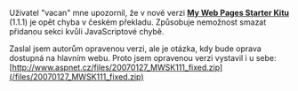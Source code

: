 <!-- dcterms:identifier = aspnetcz#136 -->
<!-- dcterms:title = My web pages starter kit - update českého překladu -->
<!-- dcterms:abstract = Do českého překladu MWSK se vloudila chybička. Vydávám opravenou verzi. -->
<!-- np9:categoryId = 7 -->
<!-- x4w:category = Software -->
<!-- np9:authorId = 1 -->
<!-- np9:authorEmail = michal.valasek@altairis.cz -->
<!-- dcterms:creator = Michal Altair Valášek -->
<!-- dcterms:created = 2007-01-27T03:28:04.32+01:00 -->
<!-- dcterms:dateAccepted = 2007-01-27T03:28:04.32+01:00 -->

Uživatel "vacan" mne upozornil, že v nové verzi **[**My Web Pages Starter Kitu**](/Articles/132-my-web-pages-starter-kit-jednoduchy-cms-v-cestine.aspx)** (1.1.1) je opět chyba v českém překladu. Způsobuje nemožnost smazat přidanou sekci kvůli JavaScriptové chybě. 

Zaslal jsem autorům opravenou verzi, ale je otázka, kdy bude oprava dostupná na hlavním webu. Proto jsem opravenou verzi vystavil i u sebe: [http://www.aspnet.cz/files/20070127_MWSK111_fixed.zip](/files/20070127_MWSK111_fixed.zip)